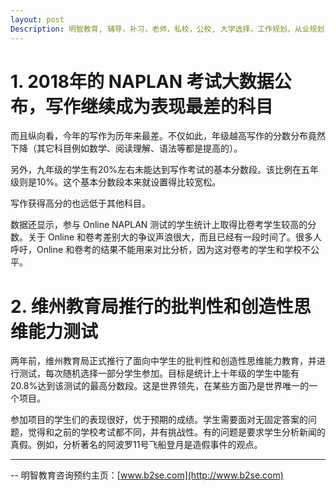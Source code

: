 ```yaml
---
layout: post
Description: 明智教育, 辅导，补习，老师，私校，公校, 大学选择，工作规划，从业规划，天才儿童是浮云，澳洲学生挫折教育，儿童空间推理，空间理解能力， Universities Selection, Career Education, Career Advisors, Guidance, Private Schools, Selective Schools, Writing tutoring, Interviews tutoring, Resume Writing, Spatial skills, Failures help gifted children，2018 NAPLAN, writing declines, NAPLAN Online controvercy, Critical and creative thinking involves reasoning, using and analysing evidence, and applying knowledge to find creative solutions to complex problems
---
```


# 1. 2018年的 NAPLAN 考试大数据公布，写作继续成为表现最差的科目

而且纵向看，今年的写作为历年来最差。不仅如此，年级越高写作的分数分布竟然下降（其它科目例如数学、阅读理解、语法等都是提高的）。

另外，九年级的学生有20%左右未能达到写作考试的基本分数段。该比例在五年级则是10%。这个基本分数段本来就设置得比较宽松。

写作获得高分的也远低于其他科目。

数据还显示，参与 Online NAPLAN 测试的学生统计上取得比卷考学生较高的分数。关于 Online 和卷考差别大的争议声浪很大，而且已经有一段时间了。很多人呼吁，Online 和卷考的结果不能用来对比分析，因为这对卷考的学生和学校不公平。



# 2. 维州教育局推行的批判性和创造性思维能力测试

两年前，维州教育局正式推行了面向中学生的批判性和创造性思维能力教育，并进行测试，每次随机选择一部分学生参加。目标是统计上十年级的学生中能有20.8%达到该测试的最高分数段。这是世界领先，在某些方面乃是世界唯一的一个项目。

参加项目的学生们的表现很好，优于预期的成绩。学生需要面对无固定答案的问题，觉得和之前的学校考试都不同，并有挑战性。有的问题是要求学生分析新闻的真假。例如，分析著名的阿波罗11号飞船登月是造假事件的观点。



	
--------
-- 明智教育咨询预约主页：[www.b2se.com](http://www.b2se.com)

